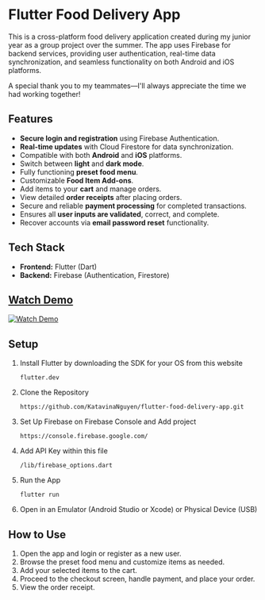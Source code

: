 # Flutter Food Delivery App
This is a cross-platform food delivery application created during my junior year as a group project over the summer. The app uses Firebase for backend services, providing user authentication, real-time data synchronization, and seamless functionality on both Android and iOS platforms.

A special thank you to my teammates—I'll always appreciate the time we had working together!

## Features 
* **Secure login and registration** using Firebase Authentication.
* **Real-time updates** with Cloud Firestore for data synchronization.
* Compatible with both **Android** and **iOS** platforms.
* Switch between **light** and **dark mode**.
* Fully functioning **preset food menu**.
* Customizable **Food Item Add-ons**.
* Add items to your **cart** and manage orders.
* View detailed **order receipts** after placing orders.
* Secure and reliable **payment processing** for completed transactions.
* Ensures all **user inputs are validated**, correct, and complete.
* Recover accounts via **email password reset** functionality. 

## Tech Stack 
* **Frontend:** Flutter (Dart)
* **Backend:** Firebase (Authentication, Firestore)

## [Watch Demo](https://youtu.be/QnRgXUTsZNY)

<a href="https://youtu.be/LXzYOfntCcw">
  <img src="https://github.com/user-attachments/assets/01027f8b-0f30-4530-8c5b-645bdfe64a8d" alt="Watch Demo" />
</a>

## Setup
1. Install Flutter by downloading the SDK for your OS from this website
   ```
   flutter.dev
   ```
2. Clone the Repository
   ```
   https://github.com/KatavinaNguyen/flutter-food-delivery-app.git
   ```
3. Set Up Firebase on Firebase Console and Add project
   ```
   https://console.firebase.google.com/
   ```
5. Add API Key within this file
   ```
   /lib/firebase_options.dart
   ```
6. Run the App
   ```
   flutter run
   ```
7. Open in an Emulator (Android Studio or Xcode) or Physical Device (USB)

## How to Use 
1. Open the app and login or register as a new user.
2. Browse the preset food menu and customize items as needed.
3. Add your selected items to the cart.
4. Proceed to the checkout screen, handle payment, and place your order.
5. View the order receipt. 
